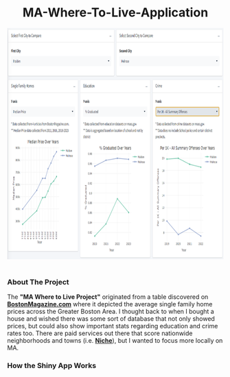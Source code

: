 <h1 align="center"> MA-Where-To-Live-Application </h1>
<div>
  <a href="https://github.com/christiantschmidt">
    <img src="https://github.com/christiantschmidt/MA-Where-To-Live-Application/blob/main/Screenshot%202024-05-08%20184044.png" alt="Dashboard Screenshot" width = "900" height = "540">
  </a>
</div>
<br />   
<!-- ABOUT THE PROJECT -->
<div>
  <h3>About The Project</h3>
  <p>
    The <strong>"MA Where to Live Project"</strong> originated from a table discovered on 
    <a href="https://www.bostonmagazine.com/property/boston-single-family-home-prices-by-town-in-2023/"><strong>BostonMagazine.com</strong></a>
    where it depicted the average single family home prices across the Greater Boston Area. 
    I thought back to when I bought a house and wished there was some sort of database that not only showed prices, but could also show important stats regarding education and crime rates too.
    There are paid services out there that score nationwide neighborhoods and towns (i.e. <a href=https://www.niche.com/"><strong>Niche</strong></a>), but I wanted to focus more locally on MA.
  </p>
  <h3>How the Shiny App Works</h3>
  <p>
    
  </p>
</div> 
